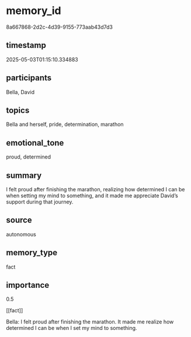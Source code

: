# memory_id
8a667868-2d2c-4d39-9155-773aab43d7d3
## timestamp
2025-05-03T01:15:10.334883
## participants
Bella, David
## topics
Bella and herself, pride, determination, marathon
## emotional_tone
proud, determined
## summary
I felt proud after finishing the marathon, realizing how determined I can be when setting my mind to something, and it made me appreciate David’s support during that journey.
## source
autonomous
## memory_type
fact
## importance
0.5

[[fact]]

Bella: I felt proud after finishing the marathon. It made me realize how determined I can be when I set my mind to something.
